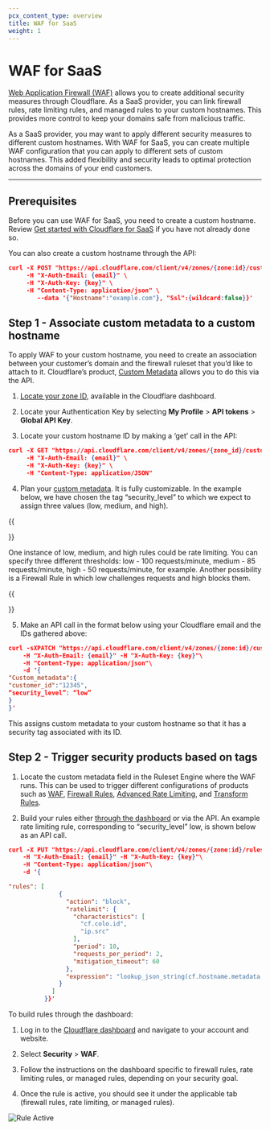 ```yaml
---
pcx_content_type: overview
title: WAF for SaaS
weight: 1
---
```


# WAF for SaaS

[Web Application Firewall (WAF)](/waf/) allows you to create additional security measures through Cloudflare. As a SaaS provider, you can link firewall rules, rate limiting rules, and managed rules to your custom hostnames. This provides more control to keep your domains safe from malicious traffic.

As a SaaS provider, you may want to apply different security measures to different custom hostnames. With WAF for SaaS, you can create multiple WAF configuration that you can apply to different sets of custom hostnames. This added flexibility and security leads to optimal protection across the domains of your end customers.

---

## Prerequisites

Before you can use WAF for SaaS, you need to create a custom hostname. Review [Get started with Cloudflare for SaaS](/cloudflare-for-saas/start/getting-started/) if you have not already done so.

You can also create a custom hostname through the API:

```json
curl -X POST "https://api.cloudflare.com/client/v4/zones/{zone:id}/custom_hostnames" \
     -H "X-Auth-Email: {email}" \
     -H "X-Auth-Key: {key}" \
     -H "Content-Type: application/json" \
        --data '{"Hostname":"example.com"}, "Ssl":{wildcard:false}}'
```

## Step 1 - Associate custom metadata to a custom hostname

To apply WAF to your custom hostname, you need to create an association between your customer’s domain and the firewall ruleset that you’d like to attach to it. Cloudflare’s product, [Custom Metadata](/cloudflare-for-saas/workers-for-platforms/custom-metadata/) allows you to do this via the API. 

1. [Locate your zone ID](/fundamentals/get-started/basic-tasks/find-account-and-zone-ids/), available in the Cloudflare dashboard.

2. Locate your Authentication Key by selecting **My Profile** > **API tokens** > **Global API Key**.

3. Locate your custom hostname ID by making a ‘get’ call in the API:

```json
curl -X GET "https://api.cloudflare.com/client/v4/zones/{zone_id}/custom_hostnames" \
     -H "X-Auth-Email: {email}" \
     -H "X-Auth-Key: {key}" \
     -H "Content-Type: application/JSON"

```

4. Plan your [custom metadata](/cloudflare-for-saas/workers-for-platforms/custom-metadata/). It is fully customizable. In the example below, we have chosen the tag “security_level” to which we expect to assign three values (low, medium, and high).

{{<Aside type="note">}}

One instance of low, medium, and high rules could be rate limiting. You can specify three different thresholds: low - 100 requests/minute, medium - 85 requests/minute, high - 50 requests/minute, for example. Another possibility is a Firewall Rule in which low challenges requests and high blocks them.

{{</Aside>}}

5. Make an API call in the format below using your Cloudflare email and the IDs gathered above:

```json
curl -sXPATCH "https://api.cloudflare.com/client/v4/zones/{zone:id}/custom_hostnames/{custom_hostname:id}"\
    -H "X-Auth-Email: {email}" -H "X-Auth-Key: {key}"\
    -H "Content-Type: application/json"\
    -d '{
"Custom_metadata":{
"customer_id":"12345",
“security_level”: “low”
}
}'
```
This assigns custom metadata to your custom hostname so that it has a security tag associated with its ID.

## Step 2 - Trigger security products based on tags

1. Locate the custom metadata field in the Ruleset Engine where the WAF runs. This can be used to trigger different configurations of products such as [WAF](/waf/), [Firewall Rules](/firewall/), [Advanced Rate Limiting](/waf/rate-limiting-rules/), and [Transform Rules](/rules/transform/).

2. Build your rules either [through the dashboard](/firewall/cf-dashboard/create-edit-delete-rules/) or via the API. An example rate limiting rule, corresponding to “security_level” low, is shown below as an API call.

```json
curl -X PUT "https://api.cloudflare.com/client/v4/zones/{zone:id}/rulesets/phases/http_ratelimit/entrypoint" \
    -H "X-Auth-Email: {email}" -H "X-Auth-Key: {key}"\
    -H "Content-Type: application/json"\
    -d '{

"rules": [
              {
                "action": "block",
                "ratelimit": {
                  "characteristics": [
                    "cf.colo.id",
                    "ip.src"
                  ],
                  "period": 10,
                  "requests_per_period": 2,
                  "mitigation_timeout": 60
                },
                "expression": "lookup_json_string(cf.hostname.metadata, \"security_level\") eq \"low\" and http.request.uri contains \"login\""
              }
            ]
          }}'
```

To build rules through the dashboard:

1. Log in to the [Cloudflare dashboard](https://dash.cloudflare.com) and navigate to your account and website.

2. Select **Security** > **WAF**.

3. Follow the instructions on the dashboard specific to firewall rules, rate limiting rules, or managed rules, depending on your security goal.

4. Once the rule is active, you should see it under the applicable tab (firewall rules, rate limiting, or managed rules).

![Rule Active](/ssl/static/active-rule.png)
